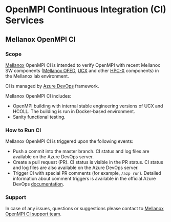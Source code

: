 # OpenMPI Continuous Integration (CI) Services
## Mellanox OpenMPI CI
### Scope
[Mellanox](https://www.mellanox.com/) OpenMPI CI is intended to verify OpenMPI with recent Mellanox SW components ([Mellanox OFED](https://www.mellanox.com/page/products_dyn?product_family=26), [UCX](https://www.mellanox.com/page/products_dyn?product_family=281&mtag=ucx) and other [HPC-X](https://www.mellanox.com/page/products_dyn?product_family=189&mtag=hpc-x) components) in the Mellanox lab environment.

CI is managed by [Azure DevOps](https://docs.microsoft.com/en-us/azure/devops/pipelines/?view=azure-devops) framework. 

Mellanox OpenMPI CI includes:
* OpenMPI building with internal stable engineering versions of UCX and HCOLL. The building is run in Docker-based environment.
* Sanity functional testing.
### How to Run CI
Mellanox OpenMPI CI is triggered upon the following events:
* Push a commit into the master branch. CI status and log files are available on the Azure DevOps server.
* Create a pull request (PR). CI status is visible in the PR status. CI status and log files are also available on the Azure DevOps server.
* Trigger CI with special PR comments (for example, `/azp run`). Detailed information about comment triggers is available in the official Azure DevOps [documentation](https://docs.microsoft.com/en-us/azure/devops/pipelines/repos/github?view=azure-devops&tabs=yaml#comment-triggers).
### Support
In case of any issues, questions or suggestions please contact to [Mellanox OpenMPI CI support team](mailto:artemry@mellanox.com;andreyma@mellanox.com).